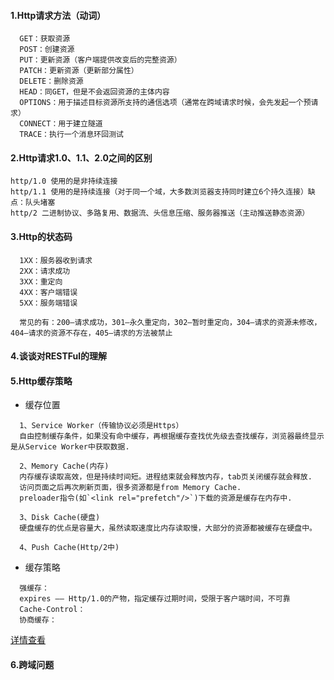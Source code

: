 <!--
 * @Author: your name
 * @Date: 2021-02-21 15:58:59
 * @LastEditTime: 2021-03-14 18:52:42
 * @LastEditors: Please set LastEditors
 * @Description: In User Settings Edit
 * @FilePath: /Front-End-Notebook/http.md
-->
#### 1.Http请求方法（动词）
```
  GET：获取资源
  POST：创建资源
  PUT：更新资源（客户端提供改变后的完整资源）
  PATCH：更新资源（更新部分属性）
  DELETE：删除资源
  HEAD：同GET，但是不会返回资源的主体内容
  OPTIONS：用于描述目标资源所支持的通信选项（通常在跨域请求时候，会先发起一个预请求）
  CONNECT：用于建立隧道
  TRACE：执行一个消息环回测试
```

#### 2.Http请求1.0、1.1、2.0之间的区别
```
http/1.0 使用的是非持续连接
http/1.1 使用的是持续连接（对于同一个域，大多数浏览器支持同时建立6个持久连接）缺点：队头堵塞
http/2 二进制协议、多路复用、数据流、头信息压缩、服务器推送（主动推送静态资源）
```

#### 3.Http的状态码
```
  1XX：服务器收到请求
  2XX：请求成功
  3XX：重定向
  4XX：客户端错误
  5XX：服务端错误

  常见的有：200—请求成功，301—永久重定向，302—暂时重定向，304—请求的资源未修改，404—请求的资源不存在，405—请求的方法被禁止
```
#### 4.谈谈对RESTFul的理解

#### 5.Http缓存策略
-  缓存位置
```
  1、Service Worker（传输协议必须是Https）
  自由控制缓存条件，如果没有命中缓存，再根据缓存查找优先级去查找缓存，浏览器最终显示是从Service Worker中获取数据.

  2、Memory Cache(内存)
  内存缓存读取高效，但是持续时间短。进程结束就会释放内存，tab页关闭缓存就会释放.
  访问页面之后再次刷新页面，很多资源都是from Memory Cache.
  preloader指令(如`<link rel="prefetch"/>`)下载的资源是缓存在内存中.

  3、Disk Cache(硬盘)
  硬盘缓存的优点是容量大，虽然读取速度比内存读取慢，大部分的资源都被缓存在硬盘中。

  4、Push Cache(Http/2中)
```
- 缓存策略
```
  强缓存：
  expires —— Http/1.0的产物，指定缓存过期时间，受限于客户端时间，不可靠
  Cache-Control：
  协商缓存：
```

[详情查看](https://blog.csdn.net/csdnnews/article/details/89324384)

#### 6.跨域问题

